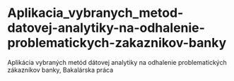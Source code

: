 # Aplikacia_vybranych_metod-datovej-analytiky-na-odhalenie-problematickych-zakaznikov-banky
Aplikácia vybraných metód dátovej analytiky na odhalenie problematických zákazníkov banky, Bakalárska práca

